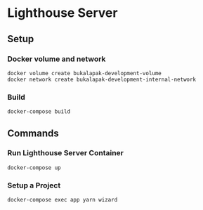 # Lighthouse Server

## Setup

### Docker volume and network
```
docker volume create bukalapak-development-volume
docker network create bukalapak-development-internal-network
```

### Build
```
docker-compose build
```

## Commands

### Run Lighthouse Server Container
```
docker-compose up
```

### Setup a Project
```
docker-compose exec app yarn wizard
```
